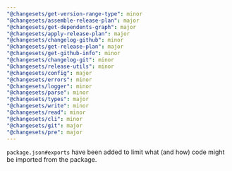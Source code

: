 ```yaml
---
"@changesets/get-version-range-type": minor
"@changesets/assemble-release-plan": major
"@changesets/get-dependents-graph": major
"@changesets/apply-release-plan": major
"@changesets/changelog-github": minor
"@changesets/get-release-plan": major
"@changesets/get-github-info": minor
"@changesets/changelog-git": minor
"@changesets/release-utils": minor
"@changesets/config": major
"@changesets/errors": minor
"@changesets/logger": minor
"@changesets/parse": minor
"@changesets/types": major
"@changesets/write": minor
"@changesets/read": minor
"@changesets/cli": minor
"@changesets/git": major
"@changesets/pre": major
---
```


`package.json#exports` have been added to limit what (and how) code might be imported from the package.
